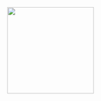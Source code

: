 <div id="header" align="center"> <img src="https://aniyuki.com/wp-content/uploads/2023/05/aniyuki-oshi-no-ko-gif-31.gif" width="200"/> </div>
